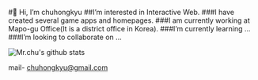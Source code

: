 #👋 Hi, I’m chuhongkyu
##I’m interested in Interactive Web.
###I have created several game apps and homepages.
###I am currently working at Mapo-gu Office(It is a district office in Korea).
###I’m currently learning ...
###I’m looking to collaborate on ...

![Mr.chu's github stats](https://github-readme-stats.vercel.app/api?username=chuhongkyu&show_icons=true&theme=maroongold)

mail- chuhongkyu@gmail.com
